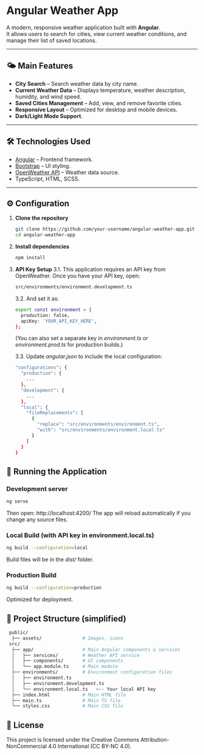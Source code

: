 # Angular Weather App

A modern, responsive weather application built with **Angular**.  
It allows users to search for cities, view current weather conditions, and manage their list of saved locations.

---

## 🌤 Main Features

- **City Search** – Search weather data by city name.
- **Current Weather Data** – Displays temperature, weather description, humidity, and wind speed.
- **Saved Cities Management** – Add, view, and remove favorite cities.
- **Responsive Layout** – Optimized for desktop and mobile devices.
- **Dark/Light Mode Support**.

---

## 🛠 Technologies Used

- [Angular](https://angular.io/) – Frontend framework.
- [Bootstrap](https://getbootstrap.com/) – UI styling.
- [OpenWeather API](https://openweathermap.org/api) – Weather data source.
- TypeScript, HTML, SCSS.

---

## ⚙️ Configuration

1. **Clone the repository**  
   ```bash
   git clone https://github.com/your-username/angular-weather-app.git
   cd angular-weather-app
   ```
   
2. **Install dependencies**
   ```bash
   npm install
   ```

3. **API Key Setup**
   3.1. This application requires an API key from OpenWeather. Once you have your API key, open:
   ```bash
   src/environments/environment.development.ts
   ```
   
   3.2. And set it as:
   ```bash
   export const environment = {
     production: false,
     apiKey: 'YOUR_API_KEY_HERE',
   };
   ```
   (You can also set a separate key in <i>environment.ts</i> or <i>environment.prod.ts</i> for production builds.)

   3.3. Update <i>angular.json</i> to include the local configuration:
   ```bash
   "configurations": {
     "production": {
       ...
     },
     "development": {
       ...
     },
     "local": {
       "fileReplacements": [
         {
           "replace": "src/environments/environment.ts",
           "with": "src/environments/environment.local.ts"
         }
       ]
     }
   }
   ```

## 🚀 Running the Application

### Development server
   ```bash
   ng serve
   ```
   Then open: http://localhost:4200/
   The app will reload automatically if you change any source files.

### Local Build (with API key in environment.local.ts)
   ```bash
   ng build --configuration=local
   ```
  Build files will be in the <i>dist/</i> folder.

### Production Build
   ```bash
   ng build --configuration=production
   ```
  Optimized for deployment.

## 📂 Project Structure (simplified)
   ```bash
    public/
     ├── assets/               # Images, icons
    src/
     ├── app/                  # Main Angular components & services
     │   ├── services/         # Weather API service
     │   ├── components/       # UI components
     │   └── app.module.ts     # Main module
     ├── environments/         # Environment configuration files
     │   ├── environment.ts
     │   ├── environment.development.ts
     │   └── environment.local.ts   <-- Your local API key
     ├── index.html            # Main HTML file
     ├── main.ts               # Main TS file
     └── styles.css            # Main CSS file
   ```

## 📜 License

This project is licensed under the Creative Commons Attribution-NonCommercial 4.0 International (CC BY-NC 4.0).
